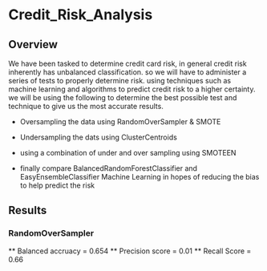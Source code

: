 # Credit_Risk_Analysis

## Overview
We have been tasked to determine credit card risk, in general credit risk inherently has unbalanced classification. so we will have to administer a series of tests to properly determine risk. using techniques such as machine learning and algorithms to predict credit risk to a higher certainty. we will be using the following to determine the best possible test and technique to give us the most accurate results.

* Oversampling the data using RandomOverSampler & SMOTE

* Undersampling the dats using ClusterCentroids

* using a combination of under and over sampling using SMOTEEN

* finally compare BalancedRandomForestClassifier and EasyEnsembleClassifier Machine Learning in hopes of reducing the bias to help predict the risk

## Results

### RandomOverSampler
** Balanced accruacy = 0.654
** Precision score = 0.01
** Recall Score = 0.66

